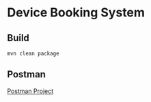 # Device Booking System

## Build

```
mvn clean package
```

## Postman
[Postman Project](docs/postman)